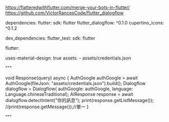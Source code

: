 
https://flatteredwithflutter.com/merge-your-bots-in-flutter/
https://github.com/VictorRancesCode/flutter_dialogflow



dependencies:
  flutter:
    sdk: flutter
  flutter_dialogflow: ^0.1.0
  cupertino_icons: ^0.1.2

dev_dependencies:
  flutter_test:
    sdk: flutter

flutter:


  uses-material-design: true
  assets:
    - assets/credentials.json


"""

  void Response(query) async {
    AuthGoogle authGoogle =
        await AuthGoogle(fileJson: "assets/credentials.json").build();
    Dialogflow dialogflow = Dialogflow(
        authGoogle: authGoogle, language: Language.chineseTraditional);
    AIResponse response = await dialogflow.detectIntent("你的訊息");
    print(response.getListMessage());
    //print(response.getMessage());//單一
  }

"""



